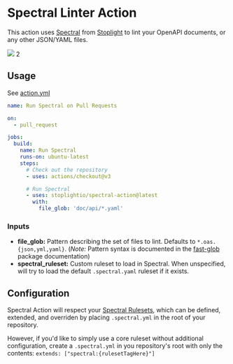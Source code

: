 # Spectral Linter Action

This action uses [Spectral](https://github.com/stoplightio/spectral) from [Stoplight](https://stoplight.io/) to lint your OpenAPI documents, or any other JSON/YAML files.

![](./image.png)
2
## Usage

See [action.yml](action.yml)

```yaml
name: Run Spectral on Pull Requests

on:
  - pull_request

jobs:
  build:
    name: Run Spectral
    runs-on: ubuntu-latest
    steps:
      # Check out the repository
      - uses: actions/checkout@v3

      # Run Spectral
      - uses: stoplightio/spectral-action@latest
        with:
          file_glob: 'doc/api/*.yaml'
```

### Inputs

- **file_glob:** Pattern describing the set of files to lint. Defaults to `*.oas.{json,yml,yaml}`. (_Note:_ Pattern syntax is documented in the [fast-glob](https://www.npmjs.com/package/fast-glob) package documentation)
- **spectral_ruleset:** Custom ruleset to load in Spectral. When unspecified, will try to load the default `.spectral.yaml` ruleset if it exists.

## Configuration

Spectral Action will respect your [Spectral Rulesets](https://meta.stoplight.io/docs/spectral/01baf06bdd05a-rulesets), which can be defined, extended, and overriden by placing `.spectral.yml` in the root of your repository.

However, if you'd like to simply use a core ruleset without additional configuration, create a `.spectral.yml` in you repository's root with only the contents: `extends: ["spectral:{rulesetTagHere}"]`
